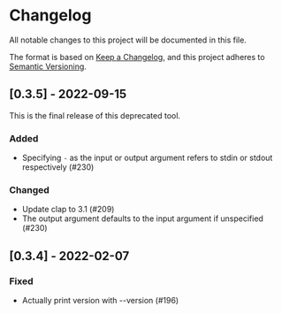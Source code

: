 # Changelog
All notable changes to this project will be documented in this file.

The format is based on [Keep a Changelog](https://keepachangelog.com/en/1.0.0/),
and this project adheres to [Semantic Versioning](https://semver.org/spec/v2.0.0.html).

## [0.3.5] - 2022-09-15
This is the final release of this deprecated tool.

### Added
- Specifying `-` as the input or output argument refers to stdin or stdout respectively (#230)

### Changed
- Update clap to 3.1 (#209)
- The output argument defaults to the input argument if unspecified (#230)

## [0.3.4] - 2022-02-07
### Fixed
- Actually print version with --version (#196)
